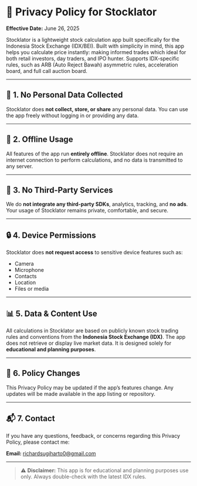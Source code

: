 # 📄 Privacy Policy for Stocklator

**Effective Date:** June 26, 2025

Stocklator is a lightweight stock calculation app built specifically for the Indonesia Stock Exchange (IDX/BEI).
Built with simplicity in mind, this app helps you calculate price instantly: making informed trades which ideal for both retail investors, day traders, and IPO hunter.
Supports IDX-specific rules, such as ARB (Auto Reject Bawah) asymmetric rules, acceleration board, and full call auction board.

---

## 🔐 1. No Personal Data Collected

Stocklator does **not collect, store, or share** any personal data. You can use the app freely without logging in or providing any data.

---

## 📴 2. Offline Usage

All features of the app run **entirely offline**. Stocklator does not require an internet connection to perform calculations, and no data is transmitted to any server.

---

## 🚫 3. No Third-Party Services

We do **not integrate any third-party SDKs**, analytics, tracking, and **no ads**. Your usage of Stocklator remains private, comfortable, and secure.

---

## 🔒 4. Device Permissions

Stocklator does **not request access** to sensitive device features such as:
- Camera
- Microphone
- Contacts
- Location
- Files or media

---

## 📊 5. Data & Content Use

All calculations in Stocklator are based on publicly known stock trading rules and conventions from the **Indonesia Stock Exchange (IDX)**. The app does not retrieve or display live market data. It is designed solely for **educational and planning purposes**.

---

## 🔄 6. Policy Changes

This Privacy Policy may be updated if the app’s features change. Any updates will be made available in the app listing or repository.

---

## 📬 7. Contact

If you have any questions, feedback, or concerns regarding this Privacy Policy, please contact me:

**Email:** richardsugiharto0@gmail.com

---

> ⚠️ **Disclaimer:** This app is for educational and planning purposes use only. Always double-check with the latest IDX rules.
